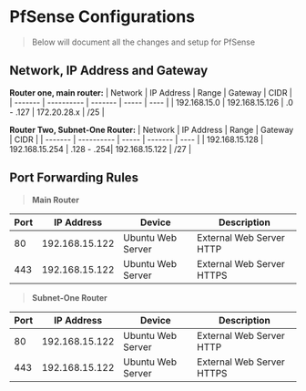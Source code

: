 # PfSense Configurations

> Below will document all the changes and setup for PfSense

## Network, IP Address and Gateway
**Router one, main router:**
| Network | IP Address | Range  | Gateway | CIDR |
| ------- | ---------- | ------- | ----- | ---- |
| 192.168.15.0 | 192.168.15.126 | .0 - .127 | 172.20.28.x | /25 |

**Router Two, Subnet-One Router:**
| Network | IP Address | Range | Gateway | CIDR |
| ------- | ---------- | ----- | ------- | ---- |
| 192.168.15.128 | 192.168.15.254 | .128 - .254| 192.168.15.122 | /27 |

## Port Forwarding Rules
> **Main Router** 

| Port | IP Address | Device | Description | 
| ---- | ---------- | ------ | ---------------------------- |
| 80   | 192.168.15.122 | Ubuntu Web Server | External Web Server HTTP |
| 443   | 192.168.15.122 | Ubuntu Web Server | External Web Server HTTPS |

> **Subnet-One Router** 

| Port | IP Address | Device | Description | 
| ---- | ---------- | ------ | ---------------------------- |
| 80   | 192.168.15.122 | Ubuntu Web Server | External Web Server HTTP |
| 443   | 192.168.15.122 | Ubuntu Web Server | External Web Server HTTPS |
